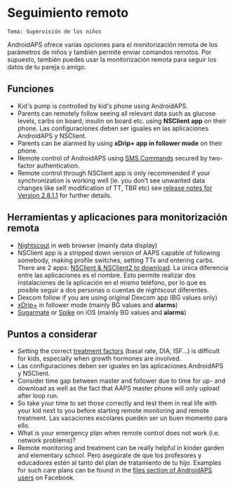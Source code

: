 # Seguimiento remoto

```{image} ../images/KidsMonitoring.png
Tema: Supervisión de los niños
```

AndroidAPS ofrece varias opciones para el monitorización remota de los parámetros de niños y también permite enviar comandos remotos. Por supuesto, también puedes usar la monitorización remota para seguir los datos de tu pareja o amigo.

## Funciones

- Kid's pump is controlled by kid's phone using AndroidAPS.
- Parents can remotely follow seeing all relevant data such as glucose levels, carbs on board, insulin on board etc. using **NSClient app** on their phone. Las configuraciones deben ser iguales en las aplicaciones AndroidAPS y NSClient.
- Parents can be alarmed by using **xDrip+ app in follower mode** on their phone.
- Remote control of AndroidAPS using [SMS Commands](../Children/SMS-Commands.md) secured by two-factor authentication.
- Remote control through NSClient app is only recommended if your synchronization is working well (ie. you don’t see unwanted data changes like self modification of TT, TBR etc) see [release notes for Version 2.8.1.1](../Installing-AndroidAPS/Releasenotes.md#important-hints) for further details.

## Herramientas y aplicaciones para monitorización remota

- [Nightscout](https://nightscout.github.io/) in web browser (mainly data display)
- NSClient app is a stripped down version of AAPS capable of following somebody, making profile switches, setting TTs and entering carbs. There are 2 apps:  [NSClient & NSClient2 to download](https://github.com/nightscout/AndroidAPS/releases/). La única diferencia entre las aplicaciones es el nombre. Esto permite realizar dos instalaciones de la aplicación en el mismo teléfono, por lo que es posible seguir a dos personas o cuentas de nightscout diferentes.
- Dexcom follow if you are using original Dexcom app (BG values only)
- [xDrip+](../Configuration/xdrip.md) in follower mode (mainly BG values and **alarms**)
- [Sugarmate](https://sugarmate.io/) or [Spike](https://spike-app.com/) on iOS (mainly BG values and **alarms**)

## Puntos a considerar

- Setting the correct [treatment factors](../Getting-Started/FAQ.md#how-to-begin) (basal rate, DIA, ISF...) is difficult for kids, especially when growth hormones are involved.
- Las configuraciones deben ser iguales en las aplicaciones AndroidAPS y NSClient.
- Consider time gap between master and follower due to time for up- and download as well as the fact that AAPS master phone will only upload after loop run.
- So take your time to set those correctly and test them in real life with your kid next to you before starting remote monitoring and remote treatment. Las vacaciones escolares pueden ser un buen momento para ello.
- What is your emergency plan when remote control does not work (i.e. network problems)?
- Remote monitoring and treatment can be really helpful in kinder garden and elementary school. Pero asegúrate de que los profesores y educadores estén al tanto del plan de tratamiento de tu hijo. Examples for such care plans can be found in the [files section of AndroidAPS users](https://www.facebook.com/groups/AndroidAPSUsers/files/) on Facebook.
